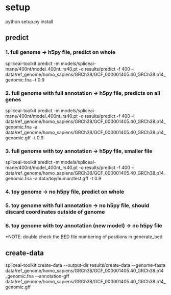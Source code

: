 
# setup
python setup.py install

## predict

### 1. full genome -> h5py file, predict on whole
spliceai-toolkit predict -m models/spliceai-mane/400nt/model_400nt_rs40.pt -o results/predict -f 400 -i data/ref_genome/homo_sapiens/GRCh38/GCF_000001405.40_GRCh38.p14_genomic.fna -t 0.9

### 2. full genome with full annotation -> h5py file, predicts on all genes
spliceai-toolkit predict -m models/spliceai-mane/400nt/model_400nt_rs40.pt -o results/predict -f 400 -i data/ref_genome/homo_sapiens/GRCh38/GCF_000001405.40_GRCh38.p14_genomic.fna -a data/ref_genome/homo_sapiens/GRCh38/GCF_000001405.40_GRCh38.p14_genomic.gff -t 0.9

### 3. full genome with toy annotation -> h5py file, smaller file
spliceai-toolkit predict -m models/spliceai-mane/400nt/model_400nt_rs40.pt -o results/predict -f 400 -i data/ref_genome/homo_sapiens/GRCh38/GCF_000001405.40_GRCh38.p14_genomic.fna -a data/toy/human/test.gff -t 0.9

### 4. toy genome -> no h5py file, predict on whole 

### 5. toy genome with full annotation -> no h5py file, should discard coordinates outside of genome

### 6. toy genome with toy annotation (new model) -> no h5py file 

*NOTE: double check the BED file numbering of positions in generate_bed

## create-data
spliceai-toolkit create-data --output-dir results/create-data --genome-fasta data/ref_genome/homo_sapiens/GRCh38/GCF_000001405.40_GRCh38.p14
_genomic.fna --annotation-gff data/ref_genome/homo_sapiens/GRCh38/GCF_000001405.40_GRCh38.p14_genomic.gff